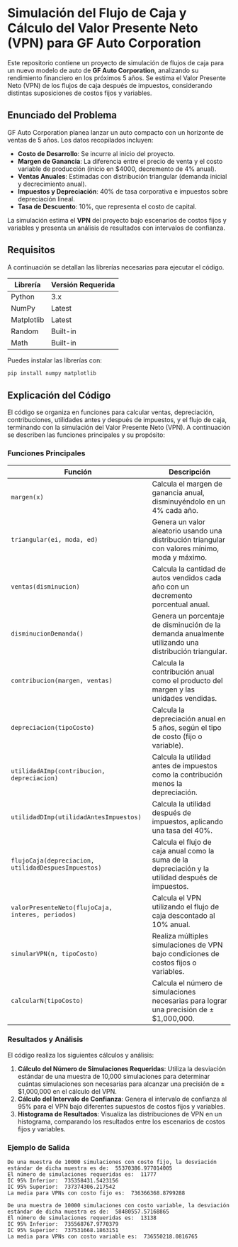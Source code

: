 # Simulación del Flujo de Caja y Cálculo del Valor Presente Neto (VPN) para GF Auto Corporation

Este repositorio contiene un proyecto de simulación de flujos de caja para un nuevo modelo de auto de **GF Auto Corporation**, analizando su rendimiento financiero en los próximos 5 años. Se estima el Valor Presente Neto (VPN) de los flujos de caja después de impuestos, considerando distintas suposiciones de costos fijos y variables.

## Enunciado del Problema

GF Auto Corporation planea lanzar un auto compacto con un horizonte de ventas de 5 años. Los datos recopilados incluyen:

- **Costo de Desarrollo**: Se incurre al inicio del proyecto.
- **Margen de Ganancia**: La diferencia entre el precio de venta y el costo variable de producción (inicio en $4000, decremento de 4% anual).
- **Ventas Anuales**: Estimadas con distribución triangular (demanda inicial y decrecimiento anual).
- **Impuestos y Depreciación**: 40% de tasa corporativa e impuestos sobre depreciación lineal.
- **Tasa de Descuento**: 10%, que representa el costo de capital.

La simulación estima el **VPN** del proyecto bajo escenarios de costos fijos y variables y presenta un análisis de resultados con intervalos de confianza.

## Requisitos

A continuación se detallan las librerías necesarias para ejecutar el código.

| Librería          | Versión Requerida |
|-------------------|-------------------|
| Python            | 3.x               |
| NumPy             | Latest            |
| Matplotlib        | Latest            |
| Random            | Built-in          |
| Math              | Built-in          |

Puedes instalar las librerías con:
```bash
pip install numpy matplotlib
```
## Explicación del Código

El código se organiza en funciones para calcular ventas, depreciación, contribuciones, utilidades antes y después de impuestos, y el flujo de caja, terminando con la simulación del Valor Presente Neto (VPN). A continuación se describen las funciones principales y su propósito:

### Funciones Principales

| Función                           | Descripción                                                                                      |
|-----------------------------------|--------------------------------------------------------------------------------------------------|
| `margen(x)`                       | Calcula el margen de ganancia anual, disminuyéndolo en un 4% cada año.                          |
| `triangular(ei, moda, ed)`        | Genera un valor aleatorio usando una distribución triangular con valores mínimo, moda y máximo.  |
| `ventas(disminucion)`             | Calcula la cantidad de autos vendidos cada año con un decremento porcentual anual.               |
| `disminucionDemanda()`            | Genera un porcentaje de disminución de la demanda anualmente utilizando una distribución triangular. |
| `contribucion(margen, ventas)`    | Calcula la contribución anual como el producto del margen y las unidades vendidas.              |
| `depreciacion(tipoCosto)`         | Calcula la depreciación anual en 5 años, según el tipo de costo (fijo o variable).              |
| `utilidadAImp(contribucion, depreciacion)` | Calcula la utilidad antes de impuestos como la contribución menos la depreciación.    |
| `utilidadDImp(utilidadAntesImpuestos)` | Calcula la utilidad después de impuestos, aplicando una tasa del 40%.                     |
| `flujoCaja(depreciacion, utilidadDespuesImpuestos)` | Calcula el flujo de caja anual como la suma de la depreciación y la utilidad después de impuestos. |
| `valorPresenteNeto(flujoCaja, interes, periodos)` | Calcula el VPN utilizando el flujo de caja descontado al 10% anual.                  |
| `simularVPN(n, tipoCosto)`        | Realiza múltiples simulaciones de VPN bajo condiciones de costos fijos o variables.             |
| `calcularN(tipoCosto)`            | Calcula el número de simulaciones necesarias para lograr una precisión de ±$1,000,000.          |

### Resultados y Análisis

El código realiza los siguientes cálculos y análisis:

1. **Cálculo del Número de Simulaciones Requeridas**: Utiliza la desviación estándar de una muestra de 10,000 simulaciones para determinar cuántas simulaciones son necesarias para alcanzar una precisión de ±$1,000,000 en el cálculo del VPN.
2. **Cálculo del Intervalo de Confianza**: Genera el intervalo de confianza al 95% para el VPN bajo diferentes supuestos de costos fijos y variables.
3. **Histograma de Resultados**: Visualiza las distribuciones de VPN en un histograma, comparando los resultados entre los escenarios de costos fijos y variables.

### Ejemplo de Salida

```plaintext
De una muestra de 10000 simulaciones con costo fijo, la desviación estándar de dicha muestra es de:  55370386.977014005
El número de simulaciones requeridas es:  11777
IC 95% Inferior:  735358431.5423156
IC 95% Superior:  737374306.217542
La media para VPNs con costo fijo es:  736366368.8799288

De una muestra de 10000 simulaciones con costo variable, la desviación estándar de dicha muestra es de:  58480557.57168865
El número de simulaciones requeridas es:  13138
IC 95% Inferior:  735568767.9770379
IC 95% Superior:  737531668.1863151
La media para VPNs con costo variable es:  736550218.0816765
```


